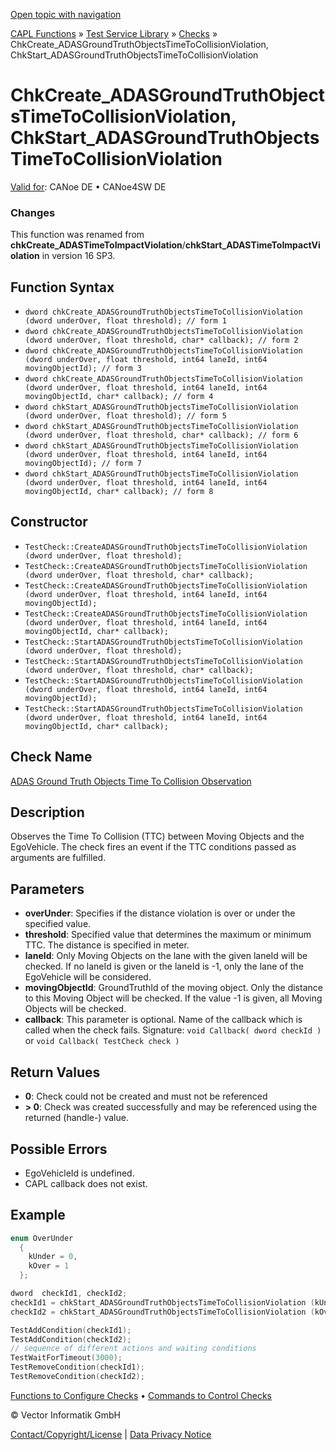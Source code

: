 [Open topic with navigation](../../../../../CANoeDEFamily.htm#Topics/CAPLFunctions/Test/Functions/CAPLfunctionChkCreateADASGroundTruthObjectsTimeToCollisionViolation.md)

[CAPL Functions](../../CAPLfunctions.md) » [Test Service Library](../CAPLfunctionsTSLOverview.md) » [Checks](../CAPLfunctionsTSLCheckOverview.md) » ChkCreate_ADASGroundTruthObjectsTimeToCollisionViolation, ChkStart_ADASGroundTruthObjectsTimeToCollisionViolation

# ChkCreate_ADASGroundTruthObjectsTimeToCollisionViolation, ChkStart_ADASGroundTruthObjectsTimeToCollisionViolation

[Valid for](../../../Shared/FeatureAvailability.md): CANoe DE • CANoe4SW DE

### Changes
This function was renamed from **chkCreate_ADASTimeToImpactViolation**/**chkStart_ADASTimeToImpactViolation** in version 16 SP3.

## Function Syntax

- `dword chkCreate_ADASGroundTruthObjectsTimeToCollisionViolation (dword underOver, float threshold); // form 1`
- `dword chkCreate_ADASGroundTruthObjectsTimeToCollisionViolation (dword underOver, float threshold, char* callback); // form 2`
- `dword chkCreate_ADASGroundTruthObjectsTimeToCollisionViolation (dword underOver, float threshold, int64 laneId, int64 movingObjectId); // form 3`
- `dword chkCreate_ADASGroundTruthObjectsTimeToCollisionViolation (dword underOver, float threshold, int64 laneId, int64 movingObjectId, char* callback); // form 4`
- `dword chkStart_ADASGroundTruthObjectsTimeToCollisionViolation (dword underOver, float threshold); // form 5`
- `dword chkStart_ADASGroundTruthObjectsTimeToCollisionViolation (dword underOver, float threshold, char* callback); // form 6`
- `dword chkStart_ADASGroundTruthObjectsTimeToCollisionViolation (dword underOver, float threshold, int64 laneId, int64 movingObjectId); // form 7`
- `dword chkStart_ADASGroundTruthObjectsTimeToCollisionViolation (dword underOver, float threshold, int64 laneId, int64 movingObjectId, char* callback); // form 8`

## Constructor

- `TestCheck::CreateADASGroundTruthObjectsTimeToCollisionViolation (dword underOver, float threshold);`
- `TestCheck::CreateADASGroundTruthObjectsTimeToCollisionViolation (dword underOver, float threshold, char* callback);`
- `TestCheck::CreateADASGroundTruthObjectsTimeToCollisionViolation (dword underOver, float threshold, int64 laneId, int64 movingObjectId);`
- `TestCheck::CreateADASGroundTruthObjectsTimeToCollisionViolation (dword underOver, float threshold, int64 laneId, int64 movingObjectId, char* callback);`
- `TestCheck::StartADASGroundTruthObjectsTimeToCollisionViolation (dword underOver, float threshold);`
- `TestCheck::StartADASGroundTruthObjectsTimeToCollisionViolation (dword underOver, float threshold, char* callback);`
- `TestCheck::StartADASGroundTruthObjectsTimeToCollisionViolation (dword underOver, float threshold, int64 laneId, int64 movingObjectId);`
- `TestCheck::StartADASGroundTruthObjectsTimeToCollisionViolation (dword underOver, float threshold, int64 laneId, int64 movingObjectId, char* callback);`

## Check Name

[ADAS Ground Truth Objects Time To Collision Observation](../../../TestCommands/CheckDescriptions/CDADASGroundTruthObjectsTimeCollisionObservation.md)

## Description

Observes the Time To Collision (TTC) between Moving Objects and the EgoVehicle. The check fires an event if the TTC conditions passed as arguments are fulfilled.

## Parameters

- **overUnder**: Specifies if the distance violation is over or under the specified value.
- **threshold**: Specified value that determines the maximum or minimum TTC. The distance is specified in meter.
- **laneId**: Only Moving Objects on the lane with the given laneId will be checked. If no laneId is given or the laneId is -1, only the lane of the EgoVehicle will be considered.
- **movingObjectId**: GroundTruthId of the moving object. Only the distance to this Moving Object will be checked. If the value -1 is given, all Moving Objects will be checked.
- **callback**: This parameter is optional. Name of the callback which is called when the check fails. Signature: `void Callback( dword checkId )` or `void Callback( TestCheck check )`

## Return Values

- **0**: Check could not be created and must not be referenced
- **> 0**: Check was created successfully and may be referenced using the returned (handle-) value.

## Possible Errors

- EgoVehicleId is undefined.
- CAPL callback does not exist.

## Example

```c
enum OverUnder
  {
    kUnder = 0,
    kOver = 1
  };

dword  checkId1, checkId2;
checkId1 = chkStart_ADASGroundTruthObjectsTimeToCollisionViolation (kUnder, 1.0); // TTI under 1s to EgoVehicle of any Moving Object will trigger the check
checkId2 = chkStart_ADASGroundTruthObjectsTimeToCollisionViolation (kOver, 5.0, 2, 100); // TTI over 5s from EgoVehicle to Moving Object with ID 100 on lane with ID 2 will trigger the check

TestAddCondition(checkId1);
TestAddCondition(checkId2);
// sequence of different actions and waiting conditions
TestWaitForTimeout(3000);
TestRemoveCondition(checkId1);
TestRemoveCondition(checkId2);
```

[Functions to Configure Checks](../CAPLfunctionsTSLConfigurationFunctions.md) • [Commands to Control Checks](../CAPLfunctionsTSLCheckControlCommands.md)

© Vector Informatik GmbH

[Contact/Copyright/License](../../../Shared/ContactCopyrightLicense.md) | [Data Privacy Notice](https://www.vector.com/int/en/company/get-info/privacy-policy/)